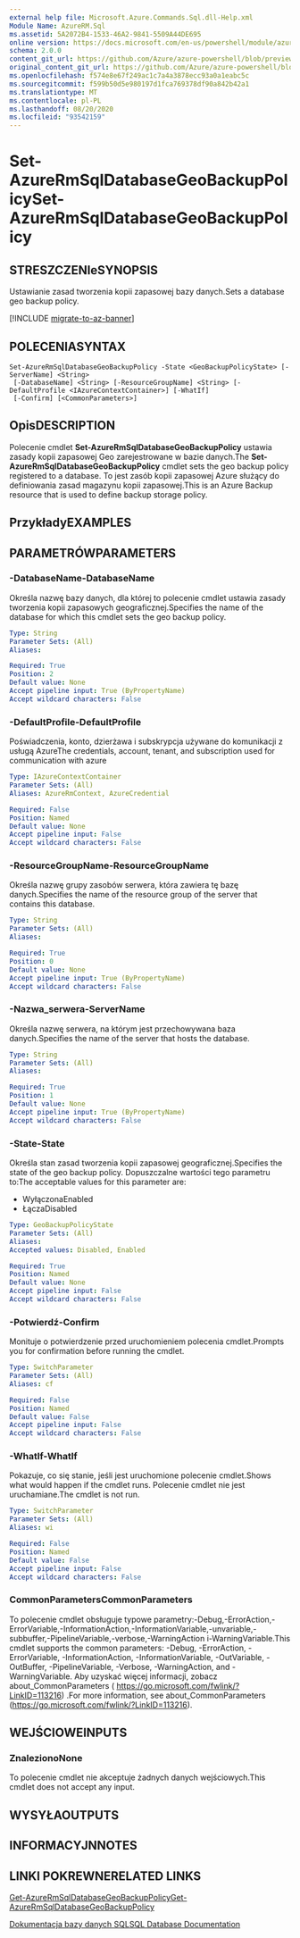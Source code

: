 ```yaml
---
external help file: Microsoft.Azure.Commands.Sql.dll-Help.xml
Module Name: AzureRM.Sql
ms.assetid: 5A2072B4-1533-46A2-9841-5509A44DE695
online version: https://docs.microsoft.com/en-us/powershell/module/azurerm.sql/set-azurermsqldatabasegeobackuppolicy
schema: 2.0.0
content_git_url: https://github.com/Azure/azure-powershell/blob/preview/src/ResourceManager/Sql/Commands.Sql/help/Set-AzureRmSqlDatabaseGeoBackupPolicy.md
original_content_git_url: https://github.com/Azure/azure-powershell/blob/preview/src/ResourceManager/Sql/Commands.Sql/help/Set-AzureRmSqlDatabaseGeoBackupPolicy.md
ms.openlocfilehash: f574e8e67f249ac1c7a4a3878ecc93a0a1eabc5c
ms.sourcegitcommit: f599b50d5e980197d1fca769378df90a842b42a1
ms.translationtype: MT
ms.contentlocale: pl-PL
ms.lasthandoff: 08/20/2020
ms.locfileid: "93542159"
---
```

# <span data-ttu-id="ecd80-101">Set-AzureRmSqlDatabaseGeoBackupPolicy</span><span class="sxs-lookup"><span data-stu-id="ecd80-101">Set-AzureRmSqlDatabaseGeoBackupPolicy</span></span>

## <span data-ttu-id="ecd80-102">STRESZCZENIe</span><span class="sxs-lookup"><span data-stu-id="ecd80-102">SYNOPSIS</span></span>
<span data-ttu-id="ecd80-103">Ustawianie zasad tworzenia kopii zapasowej bazy danych.</span><span class="sxs-lookup"><span data-stu-id="ecd80-103">Sets a database geo backup policy.</span></span>

[!INCLUDE [migrate-to-az-banner](../../includes/migrate-to-az-banner.md)]

## <span data-ttu-id="ecd80-104">POLECENIA</span><span class="sxs-lookup"><span data-stu-id="ecd80-104">SYNTAX</span></span>

```
Set-AzureRmSqlDatabaseGeoBackupPolicy -State <GeoBackupPolicyState> [-ServerName] <String>
 [-DatabaseName] <String> [-ResourceGroupName] <String> [-DefaultProfile <IAzureContextContainer>] [-WhatIf]
 [-Confirm] [<CommonParameters>]
```

## <span data-ttu-id="ecd80-105">Opis</span><span class="sxs-lookup"><span data-stu-id="ecd80-105">DESCRIPTION</span></span>
<span data-ttu-id="ecd80-106">Polecenie cmdlet **Set-AzureRmSqlDatabaseGeoBackupPolicy** ustawia zasady kopii zapasowej Geo zarejestrowane w bazie danych.</span><span class="sxs-lookup"><span data-stu-id="ecd80-106">The **Set-AzureRmSqlDatabaseGeoBackupPolicy** cmdlet sets the geo backup policy registered to a database.</span></span>
<span data-ttu-id="ecd80-107">To jest zasób kopii zapasowej Azure służący do definiowania zasad magazynu kopii zapasowej.</span><span class="sxs-lookup"><span data-stu-id="ecd80-107">This is an Azure Backup resource that is used to define backup storage policy.</span></span>

## <span data-ttu-id="ecd80-108">Przykłady</span><span class="sxs-lookup"><span data-stu-id="ecd80-108">EXAMPLES</span></span>

## <span data-ttu-id="ecd80-109">PARAMETRÓW</span><span class="sxs-lookup"><span data-stu-id="ecd80-109">PARAMETERS</span></span>

### <span data-ttu-id="ecd80-110">-DatabaseName</span><span class="sxs-lookup"><span data-stu-id="ecd80-110">-DatabaseName</span></span>
<span data-ttu-id="ecd80-111">Określa nazwę bazy danych, dla której to polecenie cmdlet ustawia zasady tworzenia kopii zapasowych geograficznej.</span><span class="sxs-lookup"><span data-stu-id="ecd80-111">Specifies the name of the database for which this cmdlet sets the geo backup policy.</span></span>

```yaml
Type: String
Parameter Sets: (All)
Aliases:

Required: True
Position: 2
Default value: None
Accept pipeline input: True (ByPropertyName)
Accept wildcard characters: False
```

### <span data-ttu-id="ecd80-112">-DefaultProfile</span><span class="sxs-lookup"><span data-stu-id="ecd80-112">-DefaultProfile</span></span>
<span data-ttu-id="ecd80-113">Poświadczenia, konto, dzierżawa i subskrypcja używane do komunikacji z usługą Azure</span><span class="sxs-lookup"><span data-stu-id="ecd80-113">The credentials, account, tenant, and subscription used for communication with azure</span></span>

```yaml
Type: IAzureContextContainer
Parameter Sets: (All)
Aliases: AzureRmContext, AzureCredential

Required: False
Position: Named
Default value: None
Accept pipeline input: False
Accept wildcard characters: False
```

### <span data-ttu-id="ecd80-114">-ResourceGroupName</span><span class="sxs-lookup"><span data-stu-id="ecd80-114">-ResourceGroupName</span></span>
<span data-ttu-id="ecd80-115">Określa nazwę grupy zasobów serwera, która zawiera tę bazę danych.</span><span class="sxs-lookup"><span data-stu-id="ecd80-115">Specifies the name of the resource group of the server that contains this database.</span></span>

```yaml
Type: String
Parameter Sets: (All)
Aliases:

Required: True
Position: 0
Default value: None
Accept pipeline input: True (ByPropertyName)
Accept wildcard characters: False
```

### <span data-ttu-id="ecd80-116">-Nazwa_serwera</span><span class="sxs-lookup"><span data-stu-id="ecd80-116">-ServerName</span></span>
<span data-ttu-id="ecd80-117">Określa nazwę serwera, na którym jest przechowywana baza danych.</span><span class="sxs-lookup"><span data-stu-id="ecd80-117">Specifies the name of the server that hosts the database.</span></span>

```yaml
Type: String
Parameter Sets: (All)
Aliases:

Required: True
Position: 1
Default value: None
Accept pipeline input: True (ByPropertyName)
Accept wildcard characters: False
```

### <span data-ttu-id="ecd80-118">-State</span><span class="sxs-lookup"><span data-stu-id="ecd80-118">-State</span></span>
<span data-ttu-id="ecd80-119">Określa stan zasad tworzenia kopii zapasowej geograficznej.</span><span class="sxs-lookup"><span data-stu-id="ecd80-119">Specifies the state of the geo backup policy.</span></span>
<span data-ttu-id="ecd80-120">Dopuszczalne wartości tego parametru to:</span><span class="sxs-lookup"><span data-stu-id="ecd80-120">The acceptable values for this parameter are:</span></span>

- <span data-ttu-id="ecd80-121">Wyłączona</span><span class="sxs-lookup"><span data-stu-id="ecd80-121">Enabled</span></span> 
- <span data-ttu-id="ecd80-122">Łącza</span><span class="sxs-lookup"><span data-stu-id="ecd80-122">Disabled</span></span>

```yaml
Type: GeoBackupPolicyState
Parameter Sets: (All)
Aliases:
Accepted values: Disabled, Enabled

Required: True
Position: Named
Default value: None
Accept pipeline input: False
Accept wildcard characters: False
```

### <span data-ttu-id="ecd80-123">-Potwierdź</span><span class="sxs-lookup"><span data-stu-id="ecd80-123">-Confirm</span></span>
<span data-ttu-id="ecd80-124">Monituje o potwierdzenie przed uruchomieniem polecenia cmdlet.</span><span class="sxs-lookup"><span data-stu-id="ecd80-124">Prompts you for confirmation before running the cmdlet.</span></span>

```yaml
Type: SwitchParameter
Parameter Sets: (All)
Aliases: cf

Required: False
Position: Named
Default value: False
Accept pipeline input: False
Accept wildcard characters: False
```

### <span data-ttu-id="ecd80-125">-WhatIf</span><span class="sxs-lookup"><span data-stu-id="ecd80-125">-WhatIf</span></span>
<span data-ttu-id="ecd80-126">Pokazuje, co się stanie, jeśli jest uruchomione polecenie cmdlet.</span><span class="sxs-lookup"><span data-stu-id="ecd80-126">Shows what would happen if the cmdlet runs.</span></span>
<span data-ttu-id="ecd80-127">Polecenie cmdlet nie jest uruchamiane.</span><span class="sxs-lookup"><span data-stu-id="ecd80-127">The cmdlet is not run.</span></span>

```yaml
Type: SwitchParameter
Parameter Sets: (All)
Aliases: wi

Required: False
Position: Named
Default value: False
Accept pipeline input: False
Accept wildcard characters: False
```

### <span data-ttu-id="ecd80-128">CommonParameters</span><span class="sxs-lookup"><span data-stu-id="ecd80-128">CommonParameters</span></span>
<span data-ttu-id="ecd80-129">To polecenie cmdlet obsługuje typowe parametry:-Debug,-ErrorAction,-ErrorVariable,-InformationAction,-InformationVariable,-unvariable,-subbuffer,-PipelineVariable,-verbose,-WarningAction i-WarningVariable.</span><span class="sxs-lookup"><span data-stu-id="ecd80-129">This cmdlet supports the common parameters: -Debug, -ErrorAction, -ErrorVariable, -InformationAction, -InformationVariable, -OutVariable, -OutBuffer, -PipelineVariable, -Verbose, -WarningAction, and -WarningVariable.</span></span> <span data-ttu-id="ecd80-130">Aby uzyskać więcej informacji, zobacz about_CommonParameters ( https://go.microsoft.com/fwlink/?LinkID=113216) .</span><span class="sxs-lookup"><span data-stu-id="ecd80-130">For more information, see about_CommonParameters (https://go.microsoft.com/fwlink/?LinkID=113216).</span></span>

## <span data-ttu-id="ecd80-131">WEJŚCIOWE</span><span class="sxs-lookup"><span data-stu-id="ecd80-131">INPUTS</span></span>

### <span data-ttu-id="ecd80-132">Znaleziono</span><span class="sxs-lookup"><span data-stu-id="ecd80-132">None</span></span>
<span data-ttu-id="ecd80-133">To polecenie cmdlet nie akceptuje żadnych danych wejściowych.</span><span class="sxs-lookup"><span data-stu-id="ecd80-133">This cmdlet does not accept any input.</span></span>

## <span data-ttu-id="ecd80-134">WYSYŁA</span><span class="sxs-lookup"><span data-stu-id="ecd80-134">OUTPUTS</span></span>

## <span data-ttu-id="ecd80-135">INFORMACYJN</span><span class="sxs-lookup"><span data-stu-id="ecd80-135">NOTES</span></span>

## <span data-ttu-id="ecd80-136">LINKI POKREWNE</span><span class="sxs-lookup"><span data-stu-id="ecd80-136">RELATED LINKS</span></span>

[<span data-ttu-id="ecd80-137">Get-AzureRmSqlDatabaseGeoBackupPolicy</span><span class="sxs-lookup"><span data-stu-id="ecd80-137">Get-AzureRmSqlDatabaseGeoBackupPolicy</span></span>](./Get-AzureRmSqlDatabaseGeoBackupPolicy.md)

[<span data-ttu-id="ecd80-138">Dokumentacja bazy danych SQL</span><span class="sxs-lookup"><span data-stu-id="ecd80-138">SQL Database Documentation</span></span>](https://docs.microsoft.com/azure/sql-database/)


